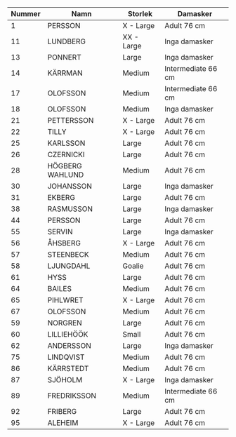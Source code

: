 | Nummer | Namn            | Storlek    | Damasker           |
|--------|-----------------|------------|--------------------|
| 1      | PERSSON         | X - Large  | Adult 76 cm        |
| 11     | LUNDBERG        | XX - Large | Inga damasker      |
| 13     | PONNERT         | Large      | Inga damasker      |
| 14     | KÄRRMAN         | Medium     | Intermediate 66 cm |
| 17     | OLOFSSON        | Medium     | Intermediate 66 cm |
| 18     | OLOFSSON        | Medium     | Inga damasker      |
| 21     | PETTERSSON      | X - Large  | Adult 76 cm        |
| 22     | TILLY           | X - Large  | Adult 76 cm        |
| 25     | KARLSSON        | Large      | Adult 76 cm        |
| 26     | CZERNICKI       | Large      | Adult 76 cm        |
| 28     | HÖGBERG WAHLUND | Medium     | Adult 76 cm        |
| 30     | JOHANSSON       | Large      | Inga damasker      |
| 31     | EKBERG          | Large      | Adult 76 cm        |
| 38     | RASMUSSON       | Large      | Inga damasker      |
| 44     | PERSSON         | Large      | Adult 76 cm        |
| 55     | SERVIN          | Large      | Inga damasker      | 
| 56     | ÅHSBERG         | X - Large  | Adult 76 cm        |
| 57     | STEENBECK       | Medium     | Adult 76 cm        |
| 58     | LJUNGDAHL       | Goalie     | Adult 76 cm        |
| 61     | HYSS            | Large      | Adult 76 cm        |
| 64     | BAILES          | Medium     | Adult 76 cm        |
| 65     | PIHLWRET        | X - Large  | Adult 76 cm        |
| 67     | OLOFSSON        | Medium     | Adult 76 cm        |
| 59     | NORGREN         | Large      | Adult 76 cm        |
| 60     | LILLIEHÖÖK      | Small      | Adult 76 cm        |
| 62     | ANDERSSON       | Large      | Inga damasker      |
| 75     | LINDQVIST       | Medium     | Adult 76 cm        |
| 86     | KÄRRSTEDT       | Medium     | Adult 76 cm        |
| 87     | SJÖHOLM         | X - Large  | Inga damasker      |
| 89     | FREDRIKSSON     | Medium     | Intermediate 66 cm |
| 92     | FRIBERG         | Large      | Adult 76 cm        |
| 95     | ALEHEIM         | X - Large  | Adult 76 cm        |
